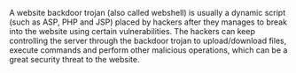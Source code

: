A website backdoor trojan (also called webshell) is usually a dynamic script (such as ASP, PHP and JSP) placed by hackers after they manages to break into the website using certain vulnerabilities. The hackers can keep controlling the server through the backdoor trojan to upload/download files, execute commands and perform other malicious operations, which can be a great security threat to the website.
